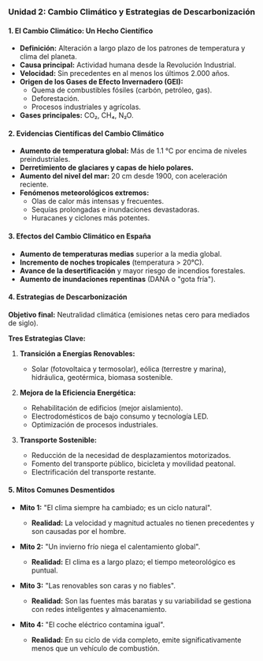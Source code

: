 
### **Unidad 2: Cambio Climático y Estrategias de Descarbonización**

#### **1. El Cambio Climático: Un Hecho Científico**
- **Definición:** Alteración a largo plazo de los patrones de temperatura y clima del planeta.
- **Causa principal:** Actividad humana desde la Revolución Industrial.
- **Velocidad:** Sin precedentes en al menos los últimos 2.000 años.
- **Origen de los Gases de Efecto Invernadero (GEI):**
  - Quema de combustibles fósiles (carbón, petróleo, gas).
  - Deforestación.
  - Procesos industriales y agrícolas.
- **Gases principales:** CO₂, CH₄, N₂O.

#### **2. Evidencias Científicas del Cambio Climático**
- **Aumento de temperatura global:** Más de 1.1 °C por encima de niveles preindustriales.
- **Derretimiento de glaciares y capas de hielo polares.**
- **Aumento del nivel del mar:** 20 cm desde 1900, con aceleración reciente.
- **Fenómenos meteorológicos extremos:**
  - Olas de calor más intensas y frecuentes.
  - Sequías prolongadas e inundaciones devastadoras.
  - Huracanes y ciclones más potentes.

#### **3. Efectos del Cambio Climático en España**
- **Aumento de temperaturas medias** superior a la media global.
- **Incremento de noches tropicales** (temperatura > 20°C).
- **Avance de la desertificación** y mayor riesgo de incendios forestales.
- **Aumento de inundaciones repentinas** (DANA o "gota fría").

#### **4. Estrategias de Descarbonización**
**Objetivo final:** Neutralidad climática (emisiones netas cero para mediados de siglo).

**Tres Estrategias Clave:**

1. **Transición a Energías Renovables:**
   - Solar (fotovoltaica y termosolar), eólica (terrestre y marina), hidráulica, geotérmica, biomasa sostenible.

2. **Mejora de la Eficiencia Energética:**
   - Rehabilitación de edificios (mejor aislamiento).
   - Electrodomésticos de bajo consumo y tecnología LED.
   - Optimización de procesos industriales.

3. **Transporte Sostenible:**
   - Reducción de la necesidad de desplazamientos motorizados.
   - Fomento del transporte público, bicicleta y movilidad peatonal.
   - Electrificación del transporte restante.

#### **5. Mitos Comunes Desmentidos**
- **Mito 1:** "El clima siempre ha cambiado; es un ciclo natural".
  - **Realidad:** La velocidad y magnitud actuales no tienen precedentes y son causadas por el hombre.

- **Mito 2:** "Un invierno frío niega el calentamiento global".
  - **Realidad:** El clima es a largo plazo; el tiempo meteorológico es puntual.

- **Mito 3:** "Las renovables son caras y no fiables".
  - **Realidad:** Son las fuentes más baratas y su variabilidad se gestiona con redes inteligentes y almacenamiento.

- **Mito 4:** "El coche eléctrico contamina igual".
  - **Realidad:** En su ciclo de vida completo, emite significativamente menos que un vehículo de combustión.
